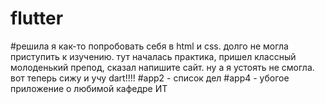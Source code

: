 # flutter
#решила я как-то попробовать себя в html и css. долго не могла приступить к изучению. тут началась практика, пришел классный молоденький препод, сказал напишите сайт. ну а я устоять не смогла. вот теперь сижу и учу dart!!!!
#app2 - список дел
#app4 - убогое приложение о любимой кафедре ИТ
